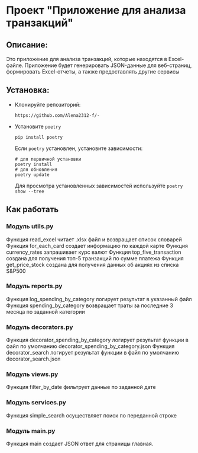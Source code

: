# Проект "Приложение для анализа транзакций"
## Описание:
Это приложение для анализа транзакций, которые находятся в Excel-файле. Приложение будет генерировать JSON-данные для веб-страниц, формировать Excel-отчеты, а также предоставлять другие сервисы
## Установка:
* Клонируйте репозиторий:
  ```
  https://github.com/Alena2312-f/-
  ```
* Установите `poetry`
  ```
  pip install poetry
  ```
  Если `poetry` установлен, установите зависимости:
  ```
  # для первичной установки
  poetry install
  # для обновления
  poetry update
  ```
  Для просмотра установленных зависимостей используйте `poetry show --tree`

## Как работать

### Модуль utils.py

Функция read_excel читает .xlsx файл и возвращает список словарей
Функция for_each_card создает информацию по каждой карте
Функция currency_rates запрашивает курс валют
Функция top_five_transaction создана для получения топ-5 транзакций по сумме платежа
Функция get_price_stock создана для получения данных об акциях из списка S&P500

### Модуль reports.py

Функция log_spending_by_category логирует результат в указанный файл
Функция spending_by_category возвращает траты за последние 3 месяца по заданной категории

### Модуль decorators.py

Функция decorator_spending_by_category логирует результат функции в файл по умолчанию decorator_spending_by_category.json
Функция decorator_search логирует результат функции в файл по умолчанию decorator_search.json

### Модуль views.py

Функция filter_by_date фильтрует данные по заданной дате

### Модуль services.py

Функция simple_search осуществляет поиск по переданной строке 

### Модуль main.py

Функция main создает JSON ответ для страницы главная.
